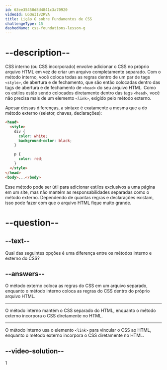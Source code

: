 ```yaml
---
id: 63ee35450d8d4841c3a70920
videoId: LGQuIIv2RVA
title: Lição G sobre Fundamentos de CSS
challengeType: 15
dashedName: css-foundations-lesson-g
---
```


# --description--

CSS interno (ou CSS incorporado) envolve adicionar o CSS no próprio arquivo HTML em vez de criar um arquivo completamente separado. Com o método interno, você coloca todas as regras dentro de um par de tags `<style>`, de abertura e de fechamento, que são então colocadas dentro das tags de abertura e de fechamento de `<head>` do seu arquivo HTML. Como os estilos estão sendo colocados diretamente dentro das tags `<head>`, você não precisa mais de um elemento `<link>`, exigido pelo método externo.

Apesar dessas diferenças, a sintaxe é exatamente a mesma que a do método externo (seletor, chaves, declarações):

```html
<head>
  <style>
    div {
      color: white;
      background-color: black;
    }

    p {
      color: red;
    }
  </style>
</head>
<body>...</body>
```

Esse método pode ser útil para adicionar estilos exclusivos a uma página em um site, mas não mantém as responsabilidades separadas como o método externo. Dependendo de quantas regras e declarações existam, isso pode fazer com que o arquivo HTML fique muito grande.

# --question--

## --text--

Qual das seguintes opções é uma diferença entre os métodos interno e externo do CSS?

## --answers--

O método externo coloca as regras do CSS em um arquivo separado, enquanto o método interno coloca as regras do CSS dentro do próprio arquivo HTML.

---

O método interno mantém o CSS separado do HTML, enquanto o método externo incorpora o CSS diretamente no HTML.

---

O método interno usa o elemento `<link>` para vincular o CSS ao HTML, enquanto o método externo incorpora o CSS diretamente no HTML.


## --video-solution--

1
